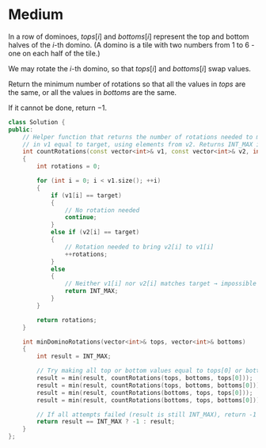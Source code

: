 # Medium

In a row of dominoes, $tops[i]$ and $bottoms[i]$ represent the top and bottom halves of the $i$-th domino. (A domino is a tile with two numbers from 1 to 6 - one on each half of the tile.)

We may rotate the $i$-th domino, so that $tops[i]$ and $bottoms[i]$ swap values.

Return the minimum number of rotations so that all the values in $tops$ are the same, or all the values in $bottoms$ are the same.

If it cannot be done, return $-1$.

```cpp
class Solution {
public:
    // Helper function that returns the number of rotations needed to make all elements
    // in v1 equal to target, using elements from v2. Returns INT_MAX if impossible.
    int countRotations(const vector<int>& v1, const vector<int>& v2, int target)
    {
        int rotations = 0;

        for (int i = 0; i < v1.size(); ++i)
        {
            if (v1[i] == target)
            {
                // No rotation needed
                continue;
            }
            else if (v2[i] == target)
            {
                // Rotation needed to bring v2[i] to v1[i]
                ++rotations;
            }
            else
            {
                // Neither v1[i] nor v2[i] matches target → impossible
                return INT_MAX;
            }
        }

        return rotations;
    }

    int minDominoRotations(vector<int>& tops, vector<int>& bottoms)
    {
        int result = INT_MAX;

        // Try making all top or bottom values equal to tops[0] or bottoms[0]
        result = min(result, countRotations(tops, bottoms, tops[0]));
        result = min(result, countRotations(tops, bottoms, bottoms[0]));
        result = min(result, countRotations(bottoms, tops, tops[0]));
        result = min(result, countRotations(bottoms, tops, bottoms[0]));

        // If all attempts failed (result is still INT_MAX), return -1
        return result == INT_MAX ? -1 : result;
    }
};
```
